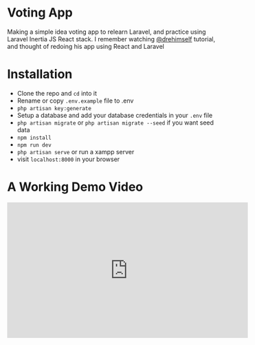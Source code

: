 # Voting App
Making a simple idea voting app to relearn Laravel, and practice using Laravel Inertia JS React stack. I remember watching [@drehimself](https://github.com/drehimself) tutorial, and thought of redoing his app using React and Laravel

# Installation

- Clone the repo and `cd` into it
- Rename or copy `.env.example` file to .env
- `php artisan key:generate`
- Setup a database and add your database credentials in your `.env` file
- `php artisan migrate` or `php artisan migrate --seed` if you want seed data
- `npm install`
- `npm run dev`
- `php artisan serve` or run a xampp server
- visit `localhost:8000` in your browser



# A Working Demo Video
<iframe width="560" height="315" src="https://www.youtube.com/embed/h60RG91WANk" frameborder="0" allowfullscreen></iframe>
